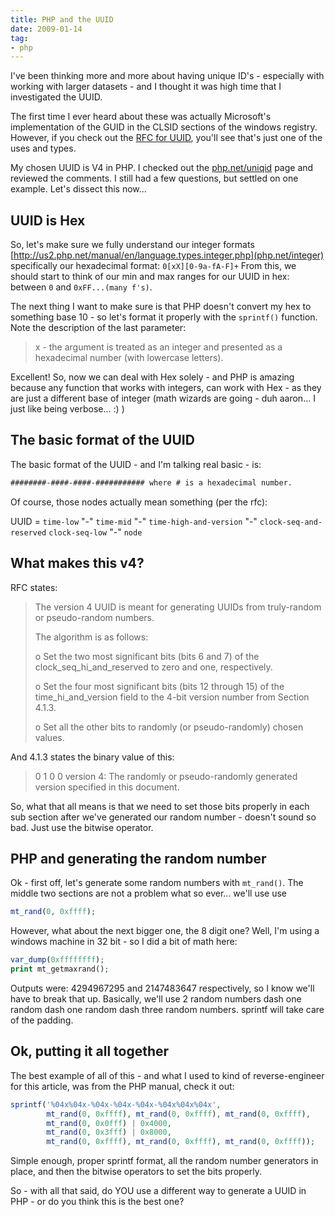 ```yaml
---
title: PHP and the UUID
date: 2009-01-14
tag:
- php
---
```

I've been thinking more and more about having unique ID's - especially with working with larger datasets - and I thought it was high time that I investigated the UUID.

<!--more-->

The first time I ever heard about these was actually Microsoft's implementation of the GUID in the CLSID sections of the windows registry.  However, if you check out the [RFC for UUID](http://tools.ietf.org/html/rfc4122), you'll see that's just one of the uses and types.

My chosen UUID is V4 in PHP.  I checked out the [php.net/uniqid](http://php.net/uniqid) page and reviewed the comments.  I still had a few questions, but settled on one example.  Let's dissect this now...

## UUID is Hex

So, let's make sure we fully understand our integer formats [http://us2.php.net/manual/en/language.types.integer.php](php.net/integer) specifically our hexadecimal format: `0[xX][0-9a-fA-F]+`  From this, we should start to think of our min and max ranges for our UUID in hex: between `0` and `0xFF...(many f's)`.

The next thing I want to make sure is that PHP doesn't convert my hex to something base 10 - so let's format it properly with the `sprintf()` function.  Note the description of the last parameter:

> x - the argument is treated as an integer and presented as a hexadecimal number (with lowercase letters).

Excellent!  So, now we can deal with Hex solely - and PHP is amazing because any function that works with integers, can work with Hex - as they are just a different base of integer (math wizards are going - duh aaron... I just like being verbose... :) )

## The basic format of the UUID

The basic format of the UUID - and I'm talking real basic - is:

```txt
########-####-####-########### where # is a hexadecimal number.
```

Of course, those nodes actually mean something (per the rfc):

UUID = `time-low` "-" `time-mid` "-" `time-high-and-version` "-" `clock-seq-and-reserved` `clock-seq-low` "-" `node`

## What makes this v4?

RFC states:

> The version 4 UUID is meant for generating UUIDs from truly-random or pseudo-random numbers.
>
> The algorithm is as follows:
>
> o  Set the two most significant bits (bits 6 and 7) of the clock_seq_hi_and_reserved to zero and one, respectively.
>
> o  Set the four most significant bits (bits 12 through 15) of the time_hi_and_version field to the 4-bit version number from Section 4.1.3.
>
> o  Set all the other bits to randomly (or pseudo-randomly) chosen values.

And 4.1.3 states the binary value of this:

> 0     1     0     0       version 4: The randomly or pseudo-randomly generated version specified in this document.

So, what that all means is that we need to set those bits properly in each sub section after we've generated our random number - doesn't sound so bad.  Just use the bitwise operator.

## PHP and generating the random number

Ok - first off, let's generate some random numbers with `mt_rand()`.  The middle two sections are not a problem what so ever... we'll use use

```php
mt_rand(0, 0xffff);
```

However, what about the next bigger one, the 8 digit one?  Well, I'm using a windows machine in 32 bit - so I did a bit of math here:

```php
var_dump(0xffffffff);
print mt_getmaxrand();
```
    
Outputs were: 4294967295 and 2147483647 respectively, so I know we'll have to break that up.  Basically, we'll use 2 random numbers dash one random dash one random dash three random numbers.  sprintf will take care of the padding.

## Ok, putting it all together

The best example of all of this - and what I used to kind of reverse-engineer for this article, was from the PHP manual, check it out:

```php
sprintf('%04x%04x-%04x-%04x-%04x-%04x%04x%04x',
        mt_rand(0, 0xffff), mt_rand(0, 0xffff), mt_rand(0, 0xffff),
        mt_rand(0, 0x0fff) | 0x4000,
        mt_rand(0, 0x3fff) | 0x8000,
        mt_rand(0, 0xffff), mt_rand(0, 0xffff), mt_rand(0, 0xffff));
```

Simple enough, proper sprintf format, all the random number generators in place, and then the bitwise operators to set the bits properly.

So - with all that said, do YOU use a different way to generate a UUID in PHP - or do you think this is the best one?
